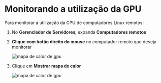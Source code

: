 # <a name="monitoring-gpu-utilization"></a>Monitorando a utilização da GPU
Para monitorar a utilização da CPU de computadores Linux remotos:

1. No **Gerenciador de Servidores**, expanda **Computadores remotos**
2. **Clique com botão direito do mouse** no computador remoto que deseja monitorar
    
    ![mapa de calor de gpu](media\monitor-gpu\gpu-heatmap-0.png)

2. Clique em **Mostrar mapa de calor**
    
    ![mapa de calor de gpu](media\monitor-gpu\heatmap.png)
    